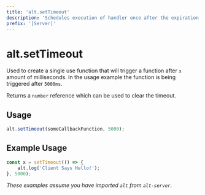```yaml
---
title: 'alt.setTimeout'
description: 'Schedules execution of handler once after the expiration of interval.'
prefix: '[Server]'
---
```


# alt.setTimeout

Used to create a single use function that will trigger a function after `x` amount of milliseconds. In the usage example the function is being triggered after `5000ms`.

Returns a `number` reference which can be used to clear the timeout.


## Usage

```js
alt.setTimeout(someCallbackFunction, 5000);
```

## Example Usage

```js
const x = setTimeout(() => {
    alt.log('Client Says Hello!');
}, 5000);
```

_These examples assume you have imported `alt` from `alt-server`._